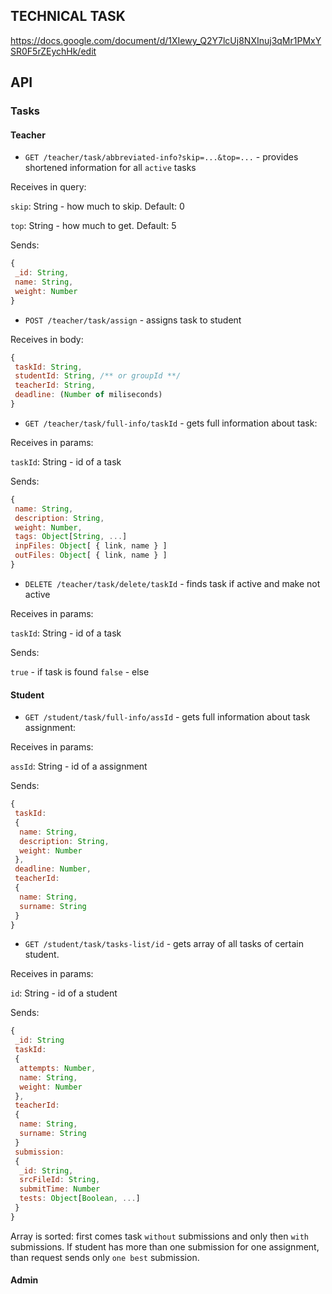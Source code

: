 ## TECHNICAL TASK
 https://docs.google.com/document/d/1XIewy_Q2Y7lcUj8NXInuj3qMr1PMxYSR0F5rZEychHk/edit
## API

### Tasks

#### Teacher
* `GET /teacher/task/abbreviated-info?skip=...&top=...` - provides shortened information for all `active` tasks

Receives in query:

`skip`: String - how much to skip. Default: 0

`top`: String - how much to get. Default: 5

Sends:
 ```javaScript
 {
  _id: String,
  name: String,
  weight: Number
 }
 ```
* `POST /teacher/task/assign` - assigns task to student

 Receives in body:
 ```javaScript
 {
  taskId: String,
  studentId: String, /** or groupId **/
  teacherId: String,                 
  deadline: (Number of miliseconds)
 }
 ```
 * `GET /teacher/task/full-info/taskId` - gets full information about task:

 Receives in params:

 `taskId`: String - id of a task  

 Sends:
 ```javaScript
 {
  name: String,
  description: String,
  weight: Number,
  tags: Object[String, ...]
  inpFiles: Object[ { link, name } ]
  outFiles: Object[ { link, name } ]
 }
 ```
 * `DELETE /teacher/task/delete/taskId` - finds task if active and make not active

 Receives in params:

 `taskId`: String - id of a task  

 Sends:

 `true` - if task is found
 `false` - else

#### Student
* `GET /student/task/full-info/assId` - gets full information about task assignment:

Receives in params:

`assId`: String - id of a assignment

Sends:
 ```javaScript
 {
  taskId:
  {
   name: String,
   description: String,
   weight: Number
  },
  deadline: Number,
  teacherId:
  {
   name: String,
   surname: String
  }
 }
 ```
 * `GET /student/task/tasks-list/id` - gets array of all tasks of certain student.

 Receives in params:

 `id`: String - id of a student

 Sends:
 ```javaScript
 {
  _id: String
  taskId:
  {
   attempts: Number,
   name: String,
   weight: Number
  },
  teacherId:
  {
   name: String,
   surname: String
  }
  submission:
  {
   _id: String,
   srcFileId: String,
   submitTime: Number
   tests: Object[Boolean, ...]
  }
 }
 ```
 Array is sorted: first comes task `without` submissions and only then `with` submissions. If student has more than one submission for one assignment, than request sends only `one best` submission.

 #### Admin
